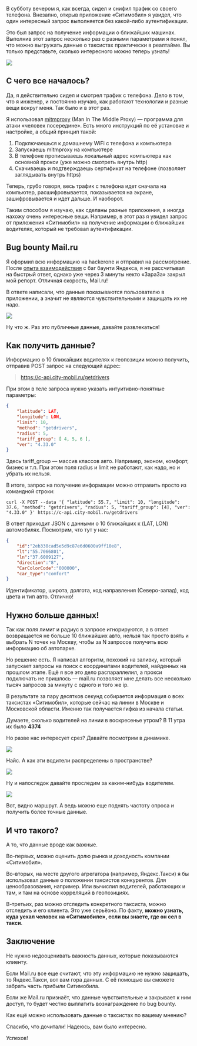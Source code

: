 В субботу вечером я, как всегда, сидел и снифил трафик со своего телефона. Внезапно, открыв приложение «Ситимобил» я увидел, что один интересный запрос выполняется без какой-либо аутентификации.

Это был запрос на получение информации о ближайших машинах. Выполнив этот запрос несколько раз с разными параметрами я понял, что можно выгружать данные о таксистах практически в реалтайме. Вы только представьте, сколько интересного можно теперь узнать!

![](https://habrastorage.org/webt/_g/s3/fv/_gs3fvfdtwcumj4i9fyzwbdwvy4.gif)

[](CUT)

## С чего все началось?

Да, я действительно сидел и смотрел трафик с телефона. Дело в том, что я инженер, и постоянно изучаю, как работают технологии и разные вещи вокруг меня. Так было и в этот раз.

Я использовал [mitmproxy](https://mitmproxy.org/) (Man In The Middle Proxy) — программа для атаки «человек посередине». Есть много инструкций по её установке и настройке, а общий принцип такой:

1. Подключаешься к домашнему WiFi с телефона и компьютера
2. Запускаешь mitmproxy на компьютере
3. В телефоне прописываешь локальный адрес компьютера как основной прокси (уже можно смотреть внутрь http)
4. Скачиваешь и подтверждаешь сертификат на телефоне (позволяет заглядывать внутрь https)

Теперь, грубо говоря, весь трафик с телефона идет сначала на компьютер, расшифровывается, показывается на экране, зашифровывается и идет дальше. И наоборот.

Таким способом я изучаю, как сделаны разные приложения, а иногда нахожу очень интересные вещи. Например, в этот раз я увидел запрос от приложения «Ситимобил» на получение информации о ближайших водителях, который не требовал аутентификации.

## Bug bounty Mail.ru

Я оформил всю информацию на hackerone и отправил на рассмотрение. После [опыта взаимодействия](https://habr.com/ru/post/469435/) с баг баунти Яндекса, я не рассчитывал на быстрый ответ, однако уже через 3 минуты некто «3apa3a» закрыл мой репорт. Отличная скорость, Mail.ru!

В ответе написали, что данные показываются пользователю в приложении, а значит не являются чувствительными и защищать их не надо.

![](https://habrastorage.org/r/w1560/webt/qn/3_/1v/qn3_1vv7iselt7k0vya4b-4ddiy.png)

Ну что ж. Раз это публичные данные, давайте развлекаться!

## Как получить данные?

Информацию о 10 ближайших водителях к геопозиции можно получить, отправив POST запрос на следующий адрес:

> https://c-api.city-mobil.ru/getdrivers

При этом в теле запроса нужно указать интуитивно-понятные параметры:

```json
{
    "latitude": LAT,
    "longitude": LON,
    "limit": 10,
    "method": "getdrivers",
    "radius": 5,
    "tariff_group": [ 4, 5, 6 ],
    "ver": "4.33.0"
}
```

Здесь tariff_group — массив классов авто. Например, эконом, комфорт, бизнес и т.п.
При этом поля radius и limit не работают, как надо, но и убрать их нельзя.

В итоге, запрос на получение информации можно отправить просто из командной строки:

```
curl -X POST --data '{ "latitude": 55.7, "limit": 10, "longitude": 37.6, "method": "getdrivers", "radius": 5, "tariff_group": [4], "ver": "4.33.0" }' https://c-api.city-mobil.ru/getdrivers
```

В ответ приходит JSON с данными о 10 ближайших к (LAT, LON) автомобилях. Посмотрим, что тут у нас:

```json
{ 
    "id":"2eb330cad5e5d9c87e6d0600a9ff10e8",
    "lt":"55.7066801",
    "ln":"37.6009127",
    "direction":"8",
    "CarColorCode":"000000",
    "car_type":"comfort"
}
```

Идентификатор, широта, долгота, код направления (Северо-запад), код цвета и тип авто. Отлично!

## Нужно больше данных!

Так как поля лимит и радиус в запросе игнорируются, а в ответ возвращается не больше 10 ближайших авто, нельзя так просто взять и выбрать N точек на Москву, чтобы за N запросов получить всю информацию об автопарке.

Но решение есть. Я написал алгоритм, похожий на заливку, который запускает запросы на поиск с координатами водителей, найденных на прошлом этапе. Ещё я все это дело распараллелил, а прокси подключать не пришлось — mail.ru позволяет мне делать все несколько тысяч запросов за минуту с одного и того же ip.

В результате за пару десятков секунд собирается информация о всех таксистах «Ситимобил», которые сейчас на линии в Москве и Московской области. Именно так получается гифка из начала статьи.

Думаете, сколько водителей на линии в воскресенье утром?
В 11 утра их было **4374**

Но разве нас интересует срез? Давайте посмотрим в динамике.

![](https://habrastorage.org/r/w1560/webt/hb/wg/mw/hbwgmwde3ny4-eoo9fzcqf7wpl4.png)

Найс. А как эти водители распределены в пространстве?

![](https://habrastorage.org/webt/oc/gs/vj/ocgsvjxaf9goeppl2l8rv3vvyj4.gif)

Ну и напоследок давайте проследим за каким-нибудь водителем.

![](https://habrastorage.org/webt/po/tc/cx/potccx-li8zwvyzlp-yp-ior7j4.gif)

Вот, видно маршрут. А ведь можно еще поднять частоту опроса и получить более точные данные.

## И что такого?
А то, что данные вроде как важные.

Во-первых, можно оценить долю рынка и доходность компании «Ситимобил».

Во-вторых, на месте другого агрегатора (например, Яндекс.Такси) я бы использовал данные о положении таксистов конкурентов. Для ценообразования, например. Или вычислил водителей, работающих и там, и там на основе корреляций в геопозициях.

В-третьих, раз можно отследить конкретного таксиста, можно отследить и его клиента. Это уже серьёзно. По факту, **можно узнать, куда уехал человек на «Ситимобиле», если вы знаете, где он сел в такси**.

## Заключение
Не нужно недооценивать важность данных, которые показываются клиенту.

Если Mail.ru все еще считают, что эту информацию не нужно защищать, то Яндекс.Такси, вот вам гора данных. С её помощью вы сможете забрать часть прибыли Ситимобила.

Если же Mail.ru признаёт, что данные чувствительные и закрывает к ним доступ, то будет честно выплатить вознаграждение по bug bounty.

Как ещё можно использовать данные о таксистах по вашему мнению?

Спасибо, что дочитали! Надеюсь, вам было интересно.

Успехов!
